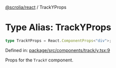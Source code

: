 [@scrolia/react](../README.md) / TrackYProps

# Type Alias: TrackYProps

```ts
type TrackYProps = React.ComponentProps<"div">;
```

Defined in: [package/src/components/track/y.tsx:9](https://github.com/scrolia/react/blob/bef514f38138f6c060ddd0fad9edaba13d77962a/package/src/components/track/y.tsx#L9)

Props for the `TrackY` component.
